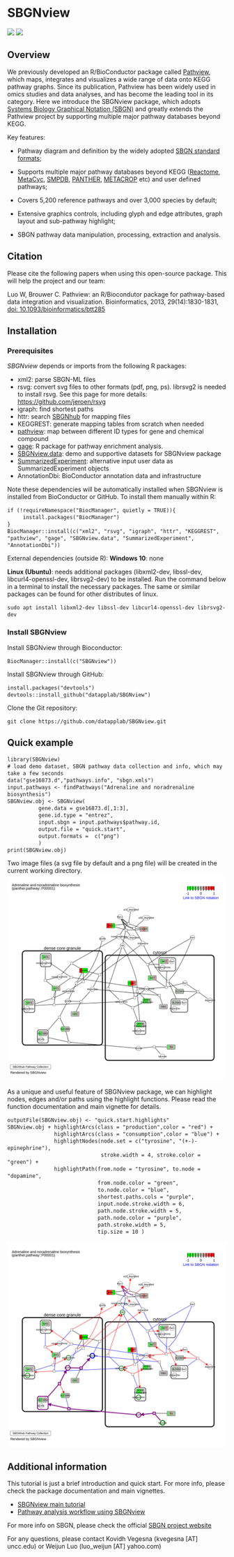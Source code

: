 
# SBGNview 

[![](https://img.shields.io/badge/release%20version-1.4.1-blue.svg)](https://www.bioconductor.org/packages/SBGNview)
[![](https://img.shields.io/badge/devel%20version-1.5.1-green.svg)](https://github.com/datapplab/SBGNview)


## Overview
We previously developed an R/BioConductor package called [Pathview](https://www.bioconductor.org/packages/pathview), which maps, integrates and visualizes a wide range of data onto KEGG pathway graphs. Since its publication, Pathview has been widely used in omics studies and data analyses, and has become the leading tool in its category. Here we introduce the SBGNview package, which adopts [Systems Biology Graphical Notation (SBGN)](https://sbgn.github.io/) and greatly extends the Pathview project by supporting multiple major pathway databases beyond KEGG.

Key features:

* Pathway diagram and definition by the widely adopted [SBGN standard formats](https://sbgn.github.io/);

* Supports multiple major pathway databases beyond KEGG ([Reactome](https://reactome.org/), [MetaCyc](https://metacyc.org/), [SMPDB](https://smpdb.ca/), [PANTHER](http://www.pantherdb.org/pathway/), [METACROP](https://metacrop.ipk-gatersleben.de/) etc) and user defined pathways;

* Covers 5,200 reference pathways and over 3,000 species by default;

* Extensive graphics controls, including glyph and edge attributes, graph layout and sub-pathway highlight;

* SBGN pathway data manipulation, processing, extraction and analysis.

## Citation

Please cite the following papers when using this open-source  package. This will help the project and our team:

Luo W, Brouwer C. Pathview: an R/Biocondutor package for pathway-based data integration and visualization. Bioinformatics, 2013, 29(14):1830-1831, <a href=https://doi.org/10.1093/bioinformatics/btt285>doi: 10.1093/bioinformatics/btt285</a>


## Installation

### Prerequisites
*SBGNview* depends or imports from the following R packages:

* xml2: parse SBGN-ML files
* rsvg: convert svg files to other formats (pdf, png, ps). librsvg2 is needed to install rsvg. See this page for more details: https://github.com/jeroen/rsvg
* igraph: find shortest paths
* httr: search [SBGNhub](https://github.com/datapplab/SBGNhub/tree/master/data/id.mapping.unique.pair.name) for mapping files
* KEGGREST: generate mapping tables from scratch when needed
* [pathview](https://bioconductor.org/packages/release/bioc/html/pathview.html): map between different ID types for gene and chemical compound
* [gage](https://bioconductor.org/packages/release/bioc/html/gage.html): R package for pathway enrichment analysis.
* [SBGNview.data](https://bioconductor.org/packages/release/data/experiment/html/SBGNview.data.html): demo and supportive datasets for SBGNview package
* [SummarizedExperiment](https://bioconductor.org/packages/release/bioc/html/SummarizedExperiment.html): alternative input user data as SummarizedExperiment objects
* AnnotationDbi: BioConductor annotation data and infrastructure

Note these dependencies will be automatically installed when SBGNview is installed from BioConductor or GitHub. To install them manually within R:

```{r setup, eval = FALSE}
if (!requireNamespace("BiocManager", quietly = TRUE)){
     install.packages("BiocManager")
}
BiocManager::install(c("xml2", "rsvg", "igraph", "httr", "KEGGREST", "pathview", "gage", "SBGNview.data", "SummarizedExperiment", "AnnotationDbi"))
```

External dependencies (outside R):
**Windows 10**: none

**Linux (Ubuntu)**: needs additional packages (libxml2-dev, libssl-dev, libcurl4-openssl-dev, librsvg2-dev) to be installed. Run the command below in a terminal to install the necessary packages. The same or similar packages can be found for other distributes of linux.
```{r depend, eval = FALSE}
sudo apt install libxml2-dev libssl-dev libcurl4-openssl-dev librsvg2-dev
```

### Install SBGNview
Install SBGNview through Bioconductor: 
```{r install, eval = FALSE}
BiocManager::install(c("SBGNview"))
```
Install SBGNview through GitHub:
```{r install.1, eval = FALSE}
install.packages("devtools")
devtools::install_github("datapplab/SBGNview")
```
Clone the Git repository:
```{r clone.git, eval = FALSE}
git clone https://github.com/datapplab/SBGNview.git
```


## Quick example
```{r, echo = TRUE, eval = TRUE, results = 'hide', message = FALSE, warning = FALSE}
library(SBGNview)
# load demo dataset, SBGN pathway data collection and info, which may take a few seconds
data("gse16873.d","pathways.info", "sbgn.xmls")
input.pathways <- findPathways("Adrenaline and noradrenaline biosynthesis")
SBGNview.obj <- SBGNview(
          gene.data = gse16873.d[,1:3], 
          gene.id.type = "entrez",
          input.sbgn = input.pathways$pathway.id,
          output.file = "quick.start", 
          output.formats =  c("png")
          ) 
print(SBGNview.obj)
```
Two image files (a svg file by default and a png file) will be created in the current working directory.
<img src="inst/app/www/quick.start_P00001.svg">   

As a unique and useful feature of SBGNview package, we can highlight nodes, edges and/or paths using the highlight functions. Please read the function documentation and main vignette for details.

```{r, echo = TRUE, eval = TRUE, results = 'hide', message = FALSE, warning = FALSE}
outputFile(SBGNview.obj) <- "quick.start.highlights"
SBGNview.obj + highlightArcs(class = "production",color = "red") + 
               highlightArcs(class = "consumption",color = "blue") +
               highlightNodes(node.set = c("tyrosine", "(+-)-epinephrine"), 
                              stroke.width = 4, stroke.color = "green") + 
               highlightPath(from.node = "tyrosine", to.node = "dopamine",
                             from.node.color = "green",
                             to.node.color = "blue",
                             shortest.paths.cols = "purple",
                             input.node.stroke.width = 6,
                             path.node.stroke.width = 5,
                             path.node.color = "purple",
                             path.stroke.width = 5,
                             tip.size = 10 )
```
<img src="inst/app/www/quick.start.highlights_P00001.svg">   

## Additional information
This tutorial is just a brief introduction and quick start. For more info, please check the package documentation and main vignettes.
* [SBGNview main tutorial](https://bioconductor.org/packages/devel/bioc/vignettes/SBGNview/inst/doc/SBGNview.Vignette.html)
* [Pathway analysis workflow using SBGNview](https://bioconductor.org/packages/devel/bioc/vignettes/SBGNview/inst/doc/pathway.enrichment.analysis.html)

For more info on SBGN, please check the official [SBGN project website](https://sbgn.github.io/)

For any questions, please contact Kovidh Vegesna (kvegesna [AT] uncc.edu) or Weijun Luo (luo_weijun [AT] yahoo.com)
